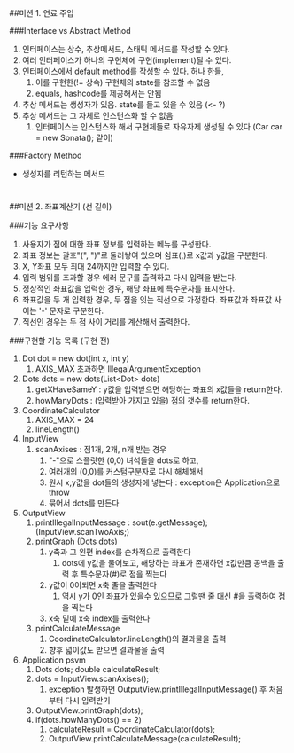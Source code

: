 
##미션 1. 연료 주입

###Interface vs Abstract Method
1. 인터페이스는 상수, 추상메서드, 스태틱 메서드를 작성할 수 있다.
2. 여러 인터페이스가 하나의 구현체에 구현(implement)될 수 있다.
3. 인터페이스에서 default method를 작성할 수 있다. 허나 한들,
   1. 이를 구현한(!= 상속) 구현체의 state를 참조할 수 없음
   2. equals, hashcode를 제공해서는 안됨
4. 추상 메서드는 생성자가 있음. state를 들고 있을 수 있음 (<- ?)
5. 추상 메서드는 그 자체로 인스턴스화 할 수 없음
   1. 인터페이스는 인스턴스화 해서 구현체들로 자유자제 생성될 수 있다 (Car car = new Sonata(); 같이)

###Factory Method
* 생성자를 리턴하는 메서드
#

##미션 2. 좌표계산기 (선 길이)

###기능 요구사항
1. 사용자가 점에 대한 좌표 정보를 입력하는 메뉴를 구성한다.
2. 좌표 정보는 괄호"(", ")"로 둘러쌓여 있으며 쉼표(,)로 x값과 y값을 구분한다.
3. X, Y좌표 모두 최대 24까지만 입력할 수 있다.
4. 입력 범위를 초과할 경우 에러 문구를 출력하고 다시 입력을 받는다.
5. 정상적인 좌표값을 입력한 경우, 해당 좌표에 특수문자를 표시한다.
6. 좌표값을 두 개 입력한 경우, 두 점을 잇는 직선으로 가정한다. 좌표값과 좌표값 사이는 '-' 문자로 구분한다.
7. 직선인 경우는 두 점 사이 거리를 계산해서 출력한다.

###구현할 기능 목록 (구현 전)
1. Dot dot = new dot(int x, int y)
   1. AXIS_MAX 초과하면 IllegalArgumentException
2. Dots dots = new dots(List$<$Dot$>$ dots)
   1. getXHaveSameY : y값을 입력받으면 해당하는 좌표의 x값들을 return한다.
   2. howManyDots : (입력받아 가지고 있을) 점의 갯수를 return한다.
3. CoordinateCalculator
   1. AXIS_MAX = 24
   2. lineLength()
4. InputView
   1. scanAxises : 점1개, 2개, n개 받는 경우
      1. "-"으로 스플릿한 (0,0) 녀석들을 dots로 하고,
      2. 여러개의 (0,0)를 커스텀구분자로 다시 해체해서
      3. 원시 x,y값을 dot들의 생성자에 넣는다 : exception은 Application으로 throw
      4. 묶어서 dots를 만든다
5. OutputView
   1. printIllegalInputMessage : sout(e.getMessage); (InputView.scanTwoAxis;)
   2. printGraph (Dots dots)
      1. y축과 그 왼편 index를 순차적으로 출력한다 
         1. dots에 y값을 물어보고, 해당하는 좌표가 존재하면 x값만큼 공백을 출력 후 특수문자(#)로 점을 찍는다
      2. y값이 0이되면 x축 줄을 출력한다
         1. 역시 y가 0인 좌표가 있을수 있으므로 그럴땐 줄 대신 #을 출력하여 점을 찍는다
      3. x축 밑에 x축 index를 출력한다
   3. printCalculateMessage
      1. CoordinateCalculator.lineLength()의 결과물을 출력
      2. 향후 넓이값도 받으면 결과물을 출력
6. Application psvm
   1. Dots dots; double calculateResult;
   2. dots = InputView.scanAxises();
      1. exception 발생하면 OutputView.printIllegalInputMessage() 후 처음부터 다시 입력받기
   3. OutputView.printGraph(dots);
   4. if(dots.howManyDots() == 2)
      1. calculateResult = CoordinateCalculator(dots);
      2. OutputView.printCalculateMessage(calculateResult);